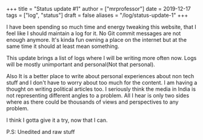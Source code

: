 +++
title = "Status update #1"
author = ["mrprofessor"]
date = 2019-12-17
tags = ["log", "status"]
draft = false
aliases = "/log/status-update-1"
+++

I have been spending so much time and energy tweaking this website, that I feel
like I should maintain a log for it. No Git commit messages are not enough anymore.
It's kinda fun owning a place on the internet but at the same time it should at
least mean something.

This update brings a list of logs where I will be writing more often now. Logs
will be mostly unimportant and personal(Not that personal).

Also It is a better place to write about personal experiences about non tech
stuff and I don't have to worry about too much for the content. I am having a thought
on writing political articles too. I seriously think the media in India is not
representing different angles to a problem. All I hear is only two sides
where as there could be thousands of views and perspectives to any problem.

I think I gotta give it a try, now that I can.

P.S: Unedited and raw stuff
